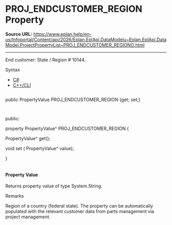 # PROJ_ENDCUSTOMER_REGION Property

**Source URL:** https://www.eplan.help/en-us/Infoportal/Content/api/2026/Eplan.EplApi.DataModelu~Eplan.EplApi.DataModel.ProjectPropertyList~PROJ_ENDCUSTOMER_REGION().html

---

End customer: State / Region # 10144.

Syntax

- [C#](#i-syntax-CS)
- [C++/CLI](#i-syntax-CPP2005)

```
```
public PropertyValue PROJ_ENDCUSTOMER_REGION {get; set;}
```
```

```
```
public:

property PropertyValue^ PROJ_ENDCUSTOMER_REGION {

   PropertyValue^ get();

   void set (    PropertyValue^ value);

}
```
```

#### Property Value

Returns property value of type System.String.

Remarks

Region of a country (federal state). The property can be automatically populated with the relevant customer data from parts management via project management.
